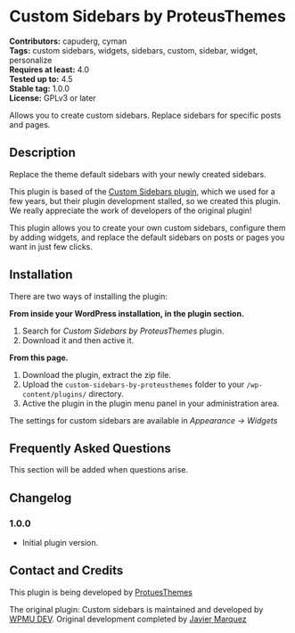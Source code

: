 # Custom Sidebars by ProteusThemes #
**Contributors:** capuderg, cyman  
**Tags:** custom sidebars, widgets, sidebars, custom, sidebar, widget, personalize  
**Requires at least:** 4.0  
**Tested up to:** 4.5  
**Stable tag:** 1.0.0  
**License:** GPLv3 or later  

Allows you to create custom sidebars. Replace sidebars for specific posts and pages.

## Description ##

Replace the theme default sidebars with your newly created sidebars.

This plugin is based of the [Custom Sidebars plugin](https://wordpress.org/plugins/custom-sidebars/), which we used for a few years, but their plugin development stalled, so we created this plugin. We really appreciate the work of developers of the original plugin!

This plugin allows you to create your own custom sidebars, configure them by adding widgets, and replace the default sidebars on posts or pages you want in just few clicks.

## Installation ##

There are two ways of installing the plugin:

**From inside your WordPress installation, in the plugin section.**

1. Search for *Custom Sidebars by ProteusThemes* plugin.
2. Download it and then active it.

**From this page.**

1. Download the plugin, extract the zip file.
2. Upload the `custom-sidebars-by-proteusthemes` folder to your `/wp-content/plugins/` directory.
3. Active the plugin in the plugin menu panel in your administration area.

The settings for custom sidebars are available in *Appearance -> Widgets*

## Frequently Asked Questions ##

This section will be added when questions arise.

## Changelog ##

### 1.0.0 ###

* Initial plugin version.

## Contact and Credits ##

This plugin is being developed by [ProtuesThemes](https://www.proteusthemes.com/)

The original plugin: Custom sidebars is maintained and developed by [WPMU DEV](http://premium.wpmudev.org). Original development completed by [Javier Marquez](http://marquex.es/)